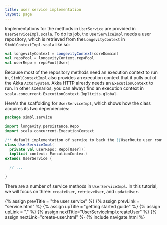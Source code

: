 ```yaml
---
title: user service implementation
layout: page
---
```


Implementations for the methods in `UserService` are provided in
`UserServiceImpl.scala`. To do its job, the `UserServiceImpl` needs a
user repository, which is retrieved from the `LongevityContext` in
`SimblContextImpl.scala` like so:

```scala
val longevityContext = LongevityContext(coreDomain)
val repoPool = longevityContext.repoPool
val userRepo = repoPool[User]
```

Because most of the repository methods need an execution context to
run in, `SimblContextImpl` also provides an execution context that it
pulls out of the Akka `ActorSystem`. Akka HTTP already needs an
`ExecutionContext` to run. In other scenarios, you can always find an
execution context in
`scala.concurrent.ExecutionContext.Implicits.global`.

Here's the scaffolding for `UserServiceImpl`, which shows how the
class acquires its two dependencies:

```scala
package simbl.service

import longevity.persistence.Repo
import scala.concurrent.ExecutionContext

/** default implementation of service to back the [[UserRoute user routes]] */
class UserServiceImpl(
  private val userRepo: Repo[User])(
  implicit context: ExecutionContext)
extends UserService {

  // ...

}
```

There are a number of service methods in `UserServiceImpl`. In this
tutorial, we will focus on three: `createUser`, `retrieveUser`, and
`updateUser`.

{% assign prevTitle = "the user service" %}
{% assign prevLink = "service.html" %}
{% assign upTitle = "getting started guide" %}
{% assign upLink = "." %}
{% assign nextTitle="UserServiceImpl.createUser" %}
{% assign nextLink="create-user.html" %}
{% include navigate.html %}
